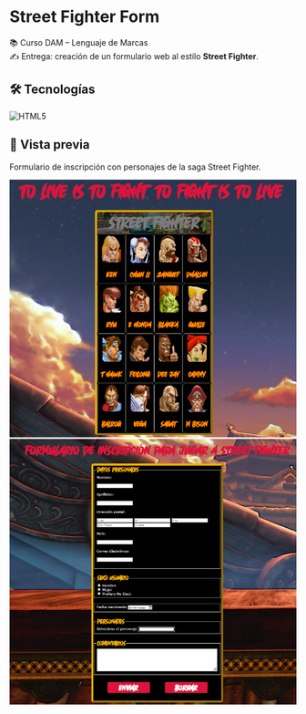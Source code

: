 # Street Fighter Form

📚 Curso DAM – Lenguaje de Marcas  
✍️ Entrega: creación de un formulario web al estilo **Street Fighter**.

## 🛠️ Tecnologías
![HTML5](https://img.shields.io/badge/HTML5-E34F26?logo=html5&logoColor=white&style=for-the-badge)

## 📸 Vista previa
Formulario de inscripción con personajes de la saga Street Fighter.

![screenshot_characters_list](screenshot_1.png)
![screenshot_form](screenshot_2.png)
